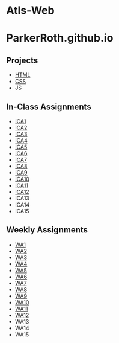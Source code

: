 # Atls-Web

# ParkerRoth.github.io

## Projects
- [HTML](https://parkerroth.github.io/html-midterm/page5.html)
- [CSS](https://parkerroth.github.io)
- JS

## In-Class Assignments
- [ICA1](https://docs.google.com/document/d/1YkS2IWXxElUzFhmw5fHEp0Fywnd8j9LCf4CouMuvaxM/edit)
- [ICA2](https://docs.google.com/document/d/1RNZ9JhkLDuRpKUMHluIfSiP_ta2Ks0r7Ot6AljlCnPI/edit)
- [ICA3](https://parkerroth.github.io/ica/ica3a.html)
- [ICA4](https://parkerroth.github.io/ica/ICA4.html)
- [ICA5](https://parkerroth.github.io/ica/ICA5/ica5.html)
- [ICA6](https://parkerroth.github.io/ica/ica6/ica6-part1.html)
- [ICA7](https://parkerroth.github.io/ica/ica7/ica7.html)
- [ICA8](https://parkerroth.github.io/ica/ica8/ica8.html)
- [ICA9](https://parkerroth.github.io/ica/ica9/ica9.html)
- [ICA10](https://parkerroth.github.io/ica/ica10.html)
- [ICA11](https://parkerroth.github.io/ica/ica11.html)
- [ICA12](https://parkerroth.github.io/ica/ica12.html)
- ICA13
- ICA14
- ICA15

## Weekly Assignments
- [WA1](https://parkerroth.github.io/wa/wa1.html)
- [WA2](https://parkerroth.github.io/wa/wa2.html)
- [WA3](https://parkerroth.github.io/wa/wa3.html)
- [WA4](https://parkerroth.github.io/wa/wa4.html)
- [WA5](https://parkerroth.github.io/wa/wa5.html)
- [WA6](https://parkerroth.github.io/wa/wa6/wa6.html)
- [WA7](https://parkerroth.github.io/wa/wa7/wa7.html)
- [WA8](https://parkerroth.github.io/wa/wa8/wa8.html)
- [WA9](https://parkerroth.github.io/wa/wa9.html)
- [WA10](https://parkerroth.github.io/wa/wa10/wa10.html)
- [WA11](https://parkerroth.github.io/wa/wa11.html)
- [WA12](https://parkerroth.github.io/wa/wa12/wa12.html)
- WA13
- WA14
- WA15


